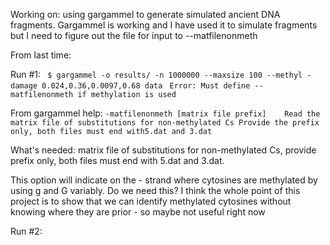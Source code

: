 Working on: using gargammel to generate simulated ancient DNA fragments. Gargammel is working and I have used it to simulate fragments but I need to figure out the file for input to --matfilenonmeth 

From last time: 

Run #1: 
` $ gargammel -o results/ -n 1000000 --maxsize 100 --methyl -damage 0.024,0.36,0.0097,0.68 data`
` Error: Must define --matfilenonmeth if methylation is used`

From gargammel help: 
`-matfilenonmeth [matrix file prefix]    Read the matrix file of substitutions for non-methylated Cs Provide the prefix only, both files must end with5.dat and 3.dat`

What's needed: matrix file of substitutions for non-methylated Cs, provide prefix only, both files must end with 5.dat and 3.dat.

This option will indicate on the - strand where cytosines are methylated by using g and G variably. Do we need this? I think the whole point of this project is to show that we can identify methylated cytosines without knowing where they are prior - so maybe not useful right now

Run #2: 


